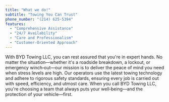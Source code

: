 ```yaml
---
title: "What we do!"
subtitle: "Towing You Can Trust"
phone_number: "(214) 625-5394"
features:
  - "Comprehensive Assistance"
  - "24/7 Availability"
  - "Care and Professionalism"
  - "Customer-Oriented Approach"
---
```

With BYD Towing LLC, you can rest assured that you're in expert hands. No matter the situation—whether it's a roadside breakdown, a lockout, or emergency winch‐out—our mission is to deliver the peace of mind you need when stress levels are high. Our operators use the latest towing technology and adhere to rigorous safety standards, ensuring every job is carried out with speed, efficiency, and utmost care. When you call BYD Towing LLC, you're choosing a team that always puts your well‐being—and the protection of your vehicle—first.
